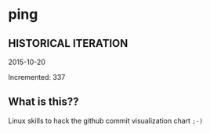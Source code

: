 # ping

## HISTORICAL ITERATION
2015-10-20

Incremented: 337

## What is this?? 
Linux skills to hack the github commit visualization chart `;-)`
